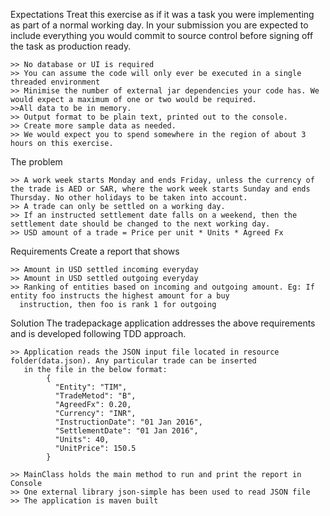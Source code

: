 Expectations
Treat this exercise as if it was a task you were implementing as part of a normal working day. In your submission you are expected to include everything you would commit to source control before signing off the task as production ready.

    >> No database or UI is required
    >> You can assume the code will only ever be executed in a single threaded environment
    >> Minimise the number of external jar dependencies your code has. We would expect a maximum of one or two would be required.
    >>All data to be in memory.
    >> Output format to be plain text, printed out to the console.
    >> Create more sample data as needed.
    >> We would expect you to spend somewhere in the region of about 3 hours on this exercise.

The problem

    >> A work week starts Monday and ends Friday, unless the currency of the trade is AED or SAR, where the work week starts Sunday and ends Thursday. No other holidays to be taken into account.
    >> A trade can only be settled on a working day.
    >> If an instructed settlement date falls on a weekend, then the settlement date should be changed to the next working day.
    >> USD amount of a trade = Price per unit * Units * Agreed Fx

Requirements
Create a report that shows

    >> Amount in USD settled incoming everyday
    >> Amount in USD settled outgoing everyday
    >> Ranking of entities based on incoming and outgoing amount. Eg: If entity foo instructs the highest amount for a buy
      instruction, then foo is rank 1 for outgoing

Solution
    The tradepackage application addresses the above requirements and is developed following TDD approach.
    
    >> Application reads the JSON input file located in resource folder(data.json). Any particular trade can be inserted
       in the file in the below format:
            {
              "Entity": "TIM",
              "TradeMetod": "B",
              "AgreedFx": 0.20,
              "Currency": "INR",
              "InstructionDate": "01 Jan 2016",
              "SettlementDate": "01 Jan 2016",
              "Units": 40,
              "UnitPrice": 150.5
            }

    >> MainClass holds the main method to run and print the report in Console
    >> One external library json-simple has been used to read JSON file
    >> The application is maven built
